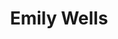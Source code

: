 ﻿---
layout: post
category: concert
title: Emily Wells
artists: 
- Emily Wells
place: 
- Trabendo
country: France
city: Paris
---

